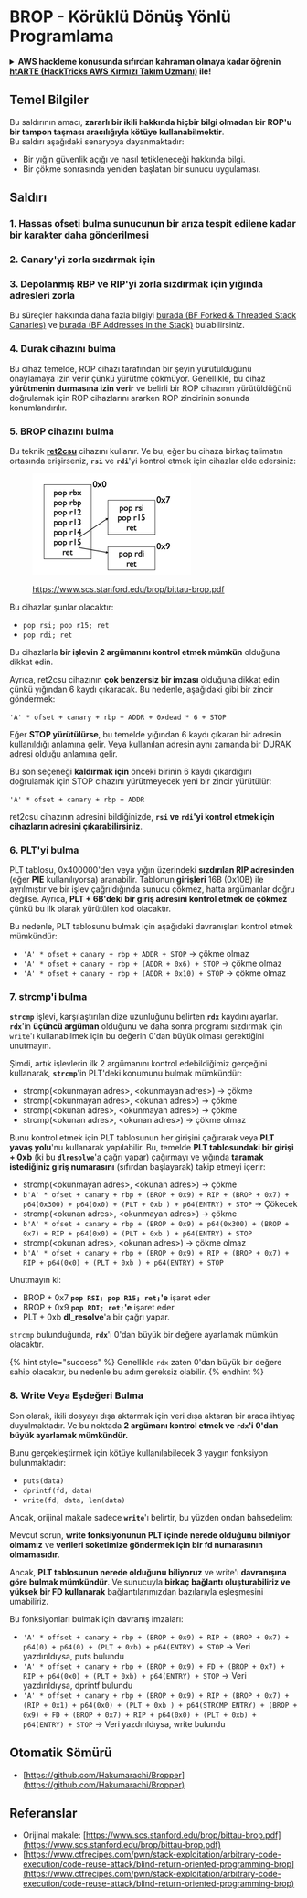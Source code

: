 # BROP - Körüklü Dönüş Yönlü Programlama

<details>

<summary><strong>AWS hackleme konusunda sıfırdan kahraman olmaya kadar öğrenin</strong> <a href="https://training.hacktricks.xyz/courses/arte"><strong>htARTE (HackTricks AWS Kırmızı Takım Uzmanı)</strong></a><strong> ile!</strong></summary>

HackTricks'i desteklemenin diğer yolları:

* **Şirketinizi HackTricks'te reklam görmek istiyorsanız** veya **HackTricks'i PDF olarak indirmek istiyorsanız** [**ABONELİK PLANLARI**](https://github.com/sponsors/carlospolop)'na göz atın!
* [**Resmi PEASS & HackTricks ürünlerini**](https://peass.creator-spring.com) edinin
* [**PEASS Ailesi'ni**](https://opensea.io/collection/the-peass-family) keşfedin, özel [**NFT'lerimiz**](https://opensea.io/collection/the-peass-family) koleksiyonumuz
* **Katılın** 💬 [**Discord grubuna**](https://discord.gg/hRep4RUj7f) veya [**telegram grubuna**](https://t.me/peass) veya bizi **Twitter** 🐦 [**@hacktricks\_live**](https://twitter.com/hacktricks\_live)** takip edin.**
* **Hacking püf noktalarınızı paylaşarak** [**HackTricks**](https://github.com/carlospolop/hacktricks) ve [**HackTricks Cloud**](https://github.com/carlospolop/hacktricks-cloud) github depolarına PR göndererek destek olun.

</details>

## Temel Bilgiler

Bu saldırının amacı, **zararlı bir ikili hakkında hiçbir bilgi olmadan bir ROP'u bir tampon taşması aracılığıyla kötüye kullanabilmektir**.\
Bu saldırı aşağıdaki senaryoya dayanmaktadır:

* Bir yığın güvenlik açığı ve nasıl tetikleneceği hakkında bilgi.
* Bir çökme sonrasında yeniden başlatan bir sunucu uygulaması.

## Saldırı

### **1. Hassas ofseti bulma** sunucunun bir arıza tespit edilene kadar bir karakter daha gönderilmesi

### **2. Canary'yi zorla** sızdırmak için

### **3. Depolanmış RBP ve RIP'yi zorla** sızdırmak için yığında adresleri zorla

Bu süreçler hakkında daha fazla bilgiyi [burada (BF Forked & Threaded Stack Canaries)](../common-binary-protections-and-bypasses/stack-canaries/bf-forked-stack-canaries.md) ve [burada (BF Addresses in the Stack)](../common-binary-protections-and-bypasses/pie/bypassing-canary-and-pie.md) bulabilirsiniz.

### **4. Durak cihazını bulma**

Bu cihaz temelde, ROP cihazı tarafından bir şeyin yürütüldüğünü onaylamaya izin verir çünkü yürütme çökmüyor. Genellikle, bu cihaz **yürütmenin durmasına izin verir** ve belirli bir ROP cihazının yürütüldüğünü doğrulamak için ROP cihazlarını ararken ROP zincirinin sonunda konumlandırılır.

### **5. BROP cihazını bulma**

Bu teknik [**ret2csu**](ret2csu.md) cihazını kullanır. Ve bu, eğer bu cihaza birkaç talimatın ortasında erişirseniz, **`rsi`** ve **`rdi`**'yi kontrol etmek için cihazlar elde edersiniz:

<figure><img src="../../.gitbook/assets/image (1) (1).png" alt="" width="278"><figcaption><p><a href="https://www.scs.stanford.edu/brop/bittau-brop.pdf">https://www.scs.stanford.edu/brop/bittau-brop.pdf</a></p></figcaption></figure>

Bu cihazlar şunlar olacaktır:

* `pop rsi; pop r15; ret`
* `pop rdi; ret`

Bu cihazlarla **bir işlevin 2 argümanını kontrol etmek mümkün** olduğuna dikkat edin.

Ayrıca, ret2csu cihazının **çok benzersiz bir imzası** olduğuna dikkat edin çünkü yığından 6 kaydı çıkaracak. Bu nedenle, aşağıdaki gibi bir zincir göndermek:

`'A' * ofset + canary + rbp + ADDR + 0xdead * 6 + STOP`

Eğer **STOP yürütülürse**, bu temelde yığından 6 kaydı çıkaran bir adresin kullanıldığı anlamına gelir. Veya kullanılan adresin aynı zamanda bir DURAK adresi olduğu anlamına gelir.

Bu son seçeneği **kaldırmak için** önceki birinin 6 kaydı çıkardığını doğrulamak için STOP cihazını yürütmeyecek yeni bir zincir yürütülür:

`'A' * ofset + canary + rbp + ADDR`

ret2csu cihazının adresini bildiğinizde, **`rsi` ve `rdi`'yi kontrol etmek için cihazların adresini çıkarabilirsiniz**.

### 6. PLT'yi bulma

PLT tablosu, 0x400000'den veya yığın üzerindeki **sızdırılan RIP adresinden** (eğer **PIE** kullanılıyorsa) aranabilir. Tablonun **girişleri** 16B (0x10B) ile ayrılmıştır ve bir işlev çağrıldığında sunucu çökmez, hatta argümanlar doğru değilse. Ayrıca, **PLT + 6B'deki bir giriş adresini kontrol etmek de çökmez** çünkü bu ilk olarak yürütülen kod olacaktır.

Bu nedenle, PLT tablosunu bulmak için aşağıdaki davranışları kontrol etmek mümkündür:

* `'A' * ofset + canary + rbp + ADDR + STOP` -> çökme olmaz
* `'A' * ofset + canary + rbp + (ADDR + 0x6) + STOP` -> çökme olmaz
* `'A' * ofset + canary + rbp + (ADDR + 0x10) + STOP` -> çökme olmaz

### 7. strcmp'i bulma

**`strcmp`** işlevi, karşılaştırılan dize uzunluğunu belirten **`rdx`** kaydını ayarlar. **`rdx`**'in **üçüncü argüman** olduğunu ve daha sonra programı sızdırmak için `write`'ı kullanabilmek için bu değerin 0'dan büyük olması gerektiğini unutmayın.

Şimdi, artık işlevlerin ilk 2 argümanını kontrol edebildiğimiz gerçeğini kullanarak, **`strcmp`**'in PLT'deki konumunu bulmak mümkündür:

* strcmp(\<okunmayan adres>, \<okunmayan adres>) -> çökme
* strcmp(\<okunmayan adres>, \<okunan adres>) -> çökme
* strcmp(\<okunan adres>, \<okunmayan adres>) -> çökme
* strcmp(\<okunan adres>, \<okunan adres>) -> çökme olmaz

Bunu kontrol etmek için PLT tablosunun her girişini çağırarak veya **PLT yavaş yolu**'nu kullanarak yapılabilir. Bu, temelde **PLT tablosundaki bir girişi + 0xb** (ki bu **`dlresolve`**'a çağrı yapar) çağırmayı ve yığında **taramak istediğiniz giriş numarasını** (sıfırdan başlayarak) takip etmeyi içerir:

* strcmp(\<okunmayan adres>, \<okunan adres>) -> çökme
* `b'A' * ofset + canary + rbp + (BROP + 0x9) + RIP + (BROP + 0x7) + p64(0x300) + p64(0x0) + (PLT + 0xb ) + p64(ENTRY) + STOP` -> Çökecek
* strcmp(\<okunan adres>, \<okunmayan adres>) -> çökme
* `b'A' * ofset + canary + rbp + (BROP + 0x9) + p64(0x300) + (BROP + 0x7) + RIP + p64(0x0) + (PLT + 0xb ) + p64(ENTRY) + STOP`&#x20;
* strcmp(\<okunan adres>, \<okunan adres>) -> çökme olmaz
* `b'A' * ofset + canary + rbp + (BROP + 0x9) + RIP + (BROP + 0x7) + RIP + p64(0x0) + (PLT + 0xb ) + p64(ENTRY) + STOP`&#x20;

Unutmayın ki:

* BROP + 0x7 **`pop RSI; pop R15; ret;`'e** işaret eder
* BROP + 0x9 **`pop RDI; ret;`'e** işaret eder
* PLT + 0xb **dl\_resolve**'a bir çağrı yapar.

`strcmp` bulunduğunda, **`rdx`**'i 0'dan büyük bir değere ayarlamak mümkün olacaktır.

{% hint style="success" %}
Genellikle `rdx` zaten 0'dan büyük bir değere sahip olacaktır, bu nedenle bu adım gereksiz olabilir.
{% endhint %}
### 8. Write Veya Eşdeğeri Bulma

Son olarak, ikili dosyayı dışa aktarmak için veri dışa aktaran bir araca ihtiyaç duyulmaktadır. Ve bu noktada **2 argümanı kontrol etmek ve `rdx`'i 0'dan büyük ayarlamak mümkündür.**

Bunu gerçekleştirmek için kötüye kullanılabilecek 3 yaygın fonksiyon bulunmaktadır:

* `puts(data)`
* `dprintf(fd, data)`
* `write(fd, data, len(data)`

Ancak, orijinal makale sadece **`write`**'ı belirtir, bu yüzden ondan bahsedelim:

Mevcut sorun, **write fonksiyonunun PLT içinde nerede olduğunu bilmiyor olmamız** ve **verileri soketimize göndermek için bir fd numarasının olmamasıdır**.

Ancak, **PLT tablosunun nerede olduğunu biliyoruz** ve write'ı **davranışına göre bulmak mümkündür**. Ve sunucuyla **birkaç bağlantı oluşturabiliriz ve yüksek bir FD kullanarak** bağlantılarımızdan bazılarıyla eşleşmesini umabiliriz.

Bu fonksiyonları bulmak için davranış imzaları:

* `'A' * offset + canary + rbp + (BROP + 0x9) + RIP + (BROP + 0x7) + p64(0) + p64(0) + (PLT + 0xb) + p64(ENTRY) + STOP`  -> Veri yazdırıldıysa, puts bulundu
* `'A' * offset + canary + rbp + (BROP + 0x9) + FD + (BROP + 0x7) + RIP + p64(0x0) + (PLT + 0xb) + p64(ENTRY) + STOP`  -> Veri yazdırıldıysa, dprintf bulundu
* `'A' * offset + canary + rbp + (BROP + 0x9) + RIP + (BROP + 0x7) + (RIP + 0x1) + p64(0x0) + (PLT + 0xb ) + p64(STRCMP ENTRY) + (BROP + 0x9) + FD + (BROP + 0x7) + RIP + p64(0x0) + (PLT + 0xb) + p64(ENTRY) + STOP`  -> Veri yazdırıldıysa, write bulundu

## Otomatik Sömürü

* [https://github.com/Hakumarachi/Bropper](https://github.com/Hakumarachi/Bropper)

## Referanslar

* Orijinal makale: [https://www.scs.stanford.edu/brop/bittau-brop.pdf](https://www.scs.stanford.edu/brop/bittau-brop.pdf)
* [https://www.ctfrecipes.com/pwn/stack-exploitation/arbitrary-code-execution/code-reuse-attack/blind-return-oriented-programming-brop](https://www.ctfrecipes.com/pwn/stack-exploitation/arbitrary-code-execution/code-reuse-attack/blind-return-oriented-programming-brop)
